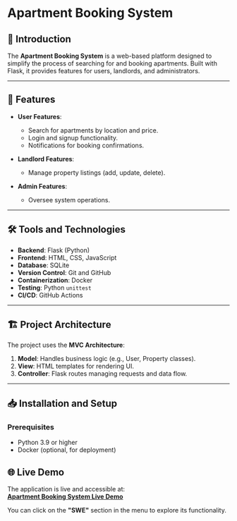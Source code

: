 # Apartment Booking System

## 📖 Introduction
The **Apartment Booking System** is a web-based platform designed to simplify the process of searching for and booking apartments. Built with Flask, it provides features for users, landlords, and administrators. 

---

## 🚀 Features
- **User Features**:
  - Search for apartments by location and price.
  - Login and signup functionality.
  - Notifications for booking confirmations.
  
- **Landlord Features**:
  - Manage property listings (add, update, delete).
  
- **Admin Features**:
  - Oversee system operations.

---

## 🛠️ Tools and Technologies
- **Backend**: Flask (Python)
- **Frontend**: HTML, CSS, JavaScript
- **Database**: SQLite
- **Version Control**: Git and GitHub
- **Containerization**: Docker
- **Testing**: Python `unittest`
- **CI/CD**: GitHub Actions

---

## 🏗️ Project Architecture
The project uses the **MVC Architecture**:
1. **Model**: Handles business logic (e.g., User, Property classes).
2. **View**: HTML templates for rendering UI.
3. **Controller**: Flask routes managing requests and data flow.

---

## 📥 Installation and Setup

### Prerequisites
- Python 3.9 or higher
- Docker (optional, for deployment)

## 🌐 Live Demo
The application is live and accessible at:  
**[Apartment Booking System Live Demo](https://ghulam.sdpmlab.org)**

You can click on the **"SWE"** section in the menu to explore its functionality.

